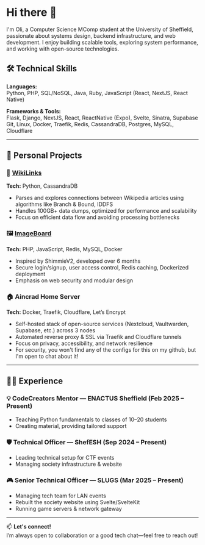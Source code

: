 # Hi there 👋

I'm Oli, a Computer Science MComp student at the University of Sheffield, passionate about systems design, backend infrastructure, and web development. I enjoy building scalable tools, exploring system performance, and working with open-source technologies.

## 🛠️ Technical Skills  

**Languages:**  
Python, PHP, SQL/NoSQL, Java, Ruby, JavaScript (React, NextJS, React Native)

**Frameworks & Tools:**  
Flask, Django, NextJS, React, ReactNative (Expo), Svelte, Sinatra, Supabase  
Git, Linux, Docker, Traefik, Redis, CassandraDB, Postgres, MySQL, Cloudflare

---

## 🚀 Personal Projects  

### 🔗 [WikiLinks](https://github.com/OGD311/WikiLinks)
**Tech:** Python, CassandraDB  
- Parses and explores connections between Wikipedia articles using algorithms like Branch & Bound, IDDFS  
- Handles 100GB+ data dumps, optimized for performance and scalability  
- Focus on efficient data flow and avoiding processing bottlenecks

### 🖼️ [ImageBoard](https://github.com/OGD311/Imageboard) 
**Tech:** PHP, JavaScript, Redis, MySQL, Docker  
- Inspired by ShimmieV2, developed over 6 months  
- Secure login/signup, user access control, Redis caching, Dockerized deployment  
- Emphasis on web security and modular design

### 🏠 Aincrad Home Server 
**Tech:** Docker, Traefik, Cloudflare, Let’s Encrypt  
- Self-hosted stack of open-source services (Nextcloud, Vaultwarden, Supabase, etc.) across 3 nodes  
- Automated reverse proxy & SSL via Traefik and Cloudflare tunnels  
- Focus on privacy, accessibility, and network resilience
- For security, you won't find any of the configs for this on my github, but I'm open to chat about it!
---

## 👨‍🏫 Experience  

### 💡 CodeCreators Mentor — ENACTUS Sheffield (Feb 2025 – Present)  
- Teaching Python fundamentals to classes of 10–20 students  
- Creating material, providing tailored support  

### 🛡️ Technical Officer — ShefESH (Sep 2024 – Present)  
- Leading technical setup for CTF events  
- Managing society infrastructure & website  

### 🎮 Senior Technical Officer — SLUGS (Mar 2025 – Present)  
- Managing tech team for LAN events  
- Rebuilt the society website using Svelte/SvelteKit  
- Running game servers & network gateway

---

📫 **Let's connect!**  
I’m always open to collaboration or a good tech chat—feel free to reach out!

<!--
### Hi there 👋
I'm Oli, a computer science student interested in backend development!
- I have experience with Python, PHP, Svelte/SvelteKit, JavaScript, SQL/NoSQL, and some C# (Unity). Currently, I’m learning Java and Ruby as part of my university course.
- I recently worked on [ImageBoard](https://github.com/OGD311/ImageBoard-Tester), a fullstack image board site written in PHP.
- Feel free to contact me on Github or Discord @avocati3

<!--
[![StarredRepo](/metrics.plugin.repositories.svg)](https://github.com/OGD311/ImageBoard-Tester)

![Metrics](/github-metrics.svg)



<!-- 
![Leetcode Stats](https://leetcard.jacoblin.cool/ogd311)

![My GitHub stats](https://github-readme-stats.vercel.app/api?username=OGD311&show_icons=true&layout=compact&theme=radical&hide=prs)

![My Top Languages](https://github-readme-stats.vercel.app/api/top-langs/?username=OGD311&size_weight=0.3&count_weight=0.7&layout=compact&hide=Tcl,Cython,C,ShaderLab&theme=radical)

-->


<!--
- 🔭 I’m currently working on [Lands And Legacy](https://github.com/OGD311/LandsAndLegacy)
- 🌱 I’m currently learning C#
- 🤔 I’m looking for help with Machine Learning
- 📫 Reach me on GitHub!
- ⚡ Fun fact: I am a Cisco Certified Network Engineer
- 😄 Pronouns: ... -->
<!--
**OGD311/OGD311** is a ✨ _special_ ✨ repository because its `README.md` (this file) appears on your GitHub profile.

Here are some ideas to get you started:

- 🔭 I’m currently working on ...
- 🌱 I’m currently learning ...
- 👯 I’m looking to collaborate on ...
- 🤔 I’m looking for help with ...
- 💬 Ask me about ...
- 📫 How to reach me: ...
- 😄 Pronouns: ...
- ⚡ Fun fact: ...



![My GitHub stats](https://github-readme-stats.vercel.app/api?username=OGD311&show_icons=true&theme=radical)

![My Top Languages](https://github-readme-stats.vercel.app/api/top-langs/?username=OGD311&layout=compact&hide=Tcl&theme=radical)

-->
